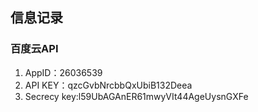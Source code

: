 ## 信息记录
### 百度云API
1. AppID：26036539
2. API KEY：qzcGvbNrcbbQxUbiB132Deea
3. Secrecy key:l59UbAGAnER61mwyVIt44AgeUysnGXFe